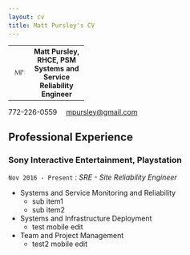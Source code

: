 ```yaml
---
layout: cv
title: Matt Pursley's CV
---
```

<table style="width:30%">
  <tr>
    <th><img src="assets/matt pursley resume logo v2 cropped.png" width="200"></th>
    <th><b>Matt Pursley</b>, RHCE, PSM <br>Systems and Service Reliability Engineer</th> 
    </tr>
</table>
<div id="webaddress">
<i class="fi-telephone"></i>
772-226-0559
<i class="fi-mail" style="margin-left:1em"></i>
<a href="mpursley@gmail.com">mpursley@gmail.com</a>
</div>


## Professional Experience

### __Sony Interactive Entertainment, Playstation__
```Nov 2016 - Present``` : _SRE - Site Reliability Engineer_

* Systems and Service Monitoring and Reliability
  * sub item1
  * sub item2
* Systems and Infrastructure Deployment
  * test mobile edit
* Team and Project Management
  * test2 mobile edit
